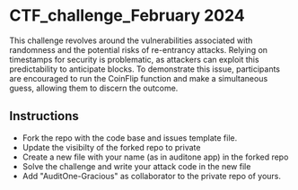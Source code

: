# CTF_challenge_February 2024

This challenge revolves around the vulnerabilities associated with randomness and the potential risks of re-entrancy attacks. Relying on timestamps for security is problematic, as attackers can exploit this predictability to anticipate blocks. To demonstrate this issue, participants are encouraged to run the CoinFlip function and make a simultaneous guess, allowing them to discern the outcome. 

## Instructions

* Fork the repo with the code base and issues template file.
* Update the visibilty of the forked repo to private
* Create a new file with your name (as in auditone app) in the forked repo
* Solve the challenge and write your attack code in the new file
* Add "AuditOne-Gracious" as collaborator to the private repo of yours.

